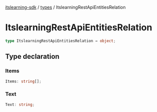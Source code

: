 [itslearning-sdk](../../modules.md) / [types](../index.md) / ItslearningRestApiEntitiesRelation

# ItslearningRestApiEntitiesRelation

```ts
type ItslearningRestApiEntitiesRelation = object;
```

## Type declaration

### Items

```ts
Items: string[];
```

### Text

```ts
Text: string;
```
